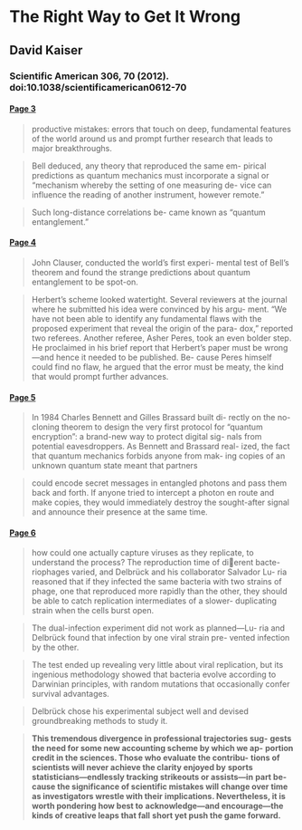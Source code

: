 # The Right Way to Get It Wrong

## David Kaiser

### Scientific American 306, 70 (2012). doi:10.1038/scientificamerican0612-70

#### [Page 3](highlights://03_Kaiser%20&%20Creager_2012#page=3)

> productive mistakes: errors that touch on deep, fundamental
> features of the world around us and prompt further research that
> leads to major breakthroughs.

> Bell deduced, any theory that reproduced the same em- pirical
> predictions as quantum mechanics must incorporate a signal or
> “mechanism whereby the setting of one measuring de- vice can
> influence the reading of another instrument, however remote.”

> Such long-distance correlations be- came known as “quantum
> entanglement.”

#### [Page 4](highlights://03_Kaiser%20&%20Creager_2012#page=4)

> John Clauser, conducted the world’s first experi- mental test of
> Bell’s theorem and found the strange predictions about quantum
> entanglement to be spot-on.

> Herbert’s scheme looked watertight. Several reviewers at the
> journal where he submitted his idea were convinced by his argu-
> ment. “We have not been able to identify any fundamental flaws
> with the proposed experiment that reveal the origin of the para-
> dox,” reported two referees. Another referee, Asher Peres, took
> an even bolder step. He proclaimed in his brief report that
> Herbert’s paper must be wrong—and hence it needed to be
> published. Be- cause Peres himself could find no flaw, he argued
> that the error must be meaty, the kind that would prompt further
> advances.

#### [Page 5](highlights://03_Kaiser%20&%20Creager_2012#page=5)

> In 1984 Charles Bennett and Gilles Brassard built di- rectly on
> the no-cloning theorem to design the very first protocol for
> “quantum encryption”: a brand-new way to protect digital sig-
> nals from potential eavesdroppers. As Bennett and Brassard real-
> ized, the fact that quantum mechanics forbids anyone from mak-
> ing copies of an unknown quantum state meant that partners

> could encode secret messages in entangled photons and pass them
> back and forth. If anyone tried to intercept a photon en route
> and make copies, they would immediately destroy the sought-after
> signal and announce their presence at the same time.

#### [Page 6](highlights://03_Kaiser%20&%20Creager_2012#page=6)

> how could one actually capture viruses as they replicate, to
> understand the process? The reproduction time of dierent bacte-
> riophages varied, and Delbrück and his collaborator Salvador
> Lu- ria reasoned that if they infected the same bacteria with
> two strains of phage, one that reproduced more rapidly than the
> other, they should be able to catch replication intermediates of
> a slower- duplicating strain when the cells burst open.

> The dual-infection experiment did not work as planned—Lu- ria
> and Delbrück found that infection by one viral strain pre-
> vented infection by the other.

> The test ended up revealing very little about viral replication,
> but its ingenious methodology showed that bacteria evolve
> according to Darwinian principles, with random mutations that
> occasionally confer survival advantages.

> Delbrück chose his experimental subject well and devised
> groundbreaking methods to study it.

> **This tremendous divergence in professional trajectories sug-**
> **gests the need for some new accounting scheme by which we ap-**
> **portion credit in the sciences. Those who evaluate the contribu-**
> **tions of scientists will never achieve the clarity enjoyed by**
> **sports statisticians—endlessly tracking strikeouts or assists—in**
> **part be- cause the significance of scientific mistakes will**
> **change over time as investigators wrestle with their**
> **implications. Nevertheless, it is worth pondering how best to**
> **acknowledge—and encourage—the kinds of creative leaps that fall**
> **short yet push the game forward.**


